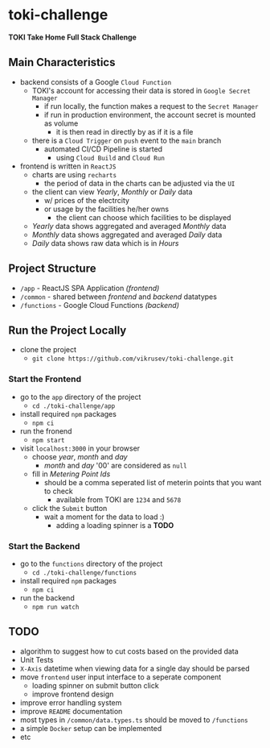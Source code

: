 # toki-challenge

**TOKI Take Home Full Stack Challenge**

## Main Characteristics

* backend consists of a Google `Cloud Function`
    * TOKI's account for accessing their data is stored in `Google Secret Manager`
        * if run locally, the function makes a request to the `Secret Manager`
        * if run in production environment, the account secret is mounted as volume
            * it is then read in directly by as if it is a file
    * there is a `Cloud Trigger` on `push` event to the `main` branch
        * automated CI/CD Pipeline is started
            * using `Cloud Build` and `Cloud Run`
* frontend is written in `ReactJS`
    * charts are using `recharts`
        * the period of data in the charts can be adjusted via the `UI`
    * the client can view *Yearly*, *Monthly* or *Daily* data
        * w/ prices of the electrcity
        * or usage by the facilities he/her owns
            * the client can choose which facilities to be displayed
    * *Yearly* data shows aggregated and averaged *Monthly* data
    * *Monthly* data shows aggregated and averaged *Daily* data
    * *Daily* data shows raw data which is in *Hours*

## Project Structure

* `/app` - ReactJS SPA Application *(frontend)*
* `/common` - shared between *frontend* and *backend* datatypes
* `/functions` - Google Cloud Functions *(backend)*

## Run the Project Locally

* clone the project
    * `git clone https://github.com/vikrusev/toki-challenge.git`

### Start the Frontend

* go to the `app` directory of the project
    * `cd ./toki-challenge/app`
* install required `npm` packages
    * `npm ci`
* run the fronend
    * `npm start`
* visit `localhost:3000` in your browser
    * choose *year*, *month* and *day*
        * *month* and *day* '00' are considered as `null`
    * fill in *Metering Point Ids*
        * should be a comma seperated list of meterin points that you want to check
            * available from TOKI are `1234` and `5678`
    * click the `Submit` button
        * wait a moment for the data to load :)
            * adding a loading spinner is a **TODO**

### Start the Backend

* go to the `functions` directory of the project
    * `cd ./toki-challenge/functions`
* install required `npm` packages
    * `npm ci`
* run the backend
    * `npm run watch`

## TODO

* algorithm to suggest how to cut costs based on the provided data
* Unit Tests
* `X-Axis` datetime when viewing data for a single day should be parsed
* move `frontend` user input interface to a seperate component
    * loading spinner on submit button click
    * improve frontend design
* improve error handling system
* improve `README` documentation
* most types in `/common/data.types.ts` should be moved to `/functions`
* a simple `Docker` setup can be implemented
* etc
